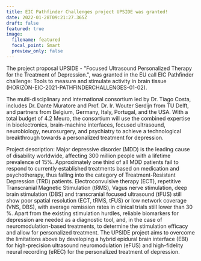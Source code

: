```yaml
---
title: EIC Pathfinder Challenges project UPSIDE was granted!
date: 2022-01-28T09:21:27.365Z
draft: false
featured: true
image:
  filename: featured
  focal_point: Smart
  preview_only: false
---
```


The project proposal UPSIDE - "Focused Ultrasound Personalized Therapy for the Treatment of Depression.", was granted in the EU call EIC Pathfinder challenge: Tools to measure and stimulate activity in brain tissue (HORIZON-EIC-2021-PATHFINDERCHALLENGES-01-02).

The multi-disciplinary and international consortium led by Dr. Tiago Costa, includes  Dr. Dante Muratore and Prof. Dr. Ir. Wouter Serdijn from TU Delft, and partners from Belgium, Germany, Italy,  Portugal, and the USA. With a total budget of 4.2 Meuro, the consortium will use the combined expertise in bioelectronics, brain-machine interfaces, focused ultrasound, neurobiology, neurosurgery, and psychiatry to achieve a technological breakthrough towards a personalized treatment for depression.

Project description:
Major depressive disorder (MDD) is the leading cause of disability worldwide, affecting 300 million people with a lifetime prevalence of 15%. Approximately one third of all MDD patients fail to respond to currently established treatments based on medication and psychotherapy, thus falling into the category of Treatment-Resistant Depression (TRD) patients. Electroconvulsive therapy (ECT), repetitive Transcranial Magnetic Stimulation (tRMS), Vagus nerve stimulation, deep brain stimulation (DBS) and transcranial focused ultrasound (tFUS) still show poor spatial resolution (ECT, tRMS, tFUS) or low network coverage (VNS, DBS), with average remission rates in clinical trials still lower than 30 %. Apart from the existing stimulation hurdles, reliable biomarkers for depression are needed as a diagnostic tool, and, in the case of neuromodulation-based treatments, to determine the stimulation efficacy and allow for personalized treatment. The UPSIDE project aims to overcome the limitations above by developing a hybrid epidural brain interface (EBI) for high-precision ultrasound neuromodulation (eFUS) and high-fidelity neural recording (eREC) for the personalized treatment of depression.
 

